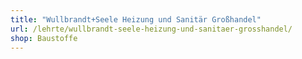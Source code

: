 ```yaml
---
title: "Wullbrandt+Seele Heizung und Sanitär Großhandel"
url: /lehrte/wullbrandt-seele-heizung-und-sanitaer-grosshandel/
shop: Baustoffe
---
```

